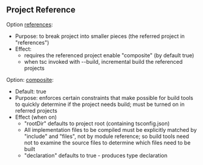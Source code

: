 




## Project Reference

Option [references](https://www.typescriptlang.org/tsconfig#references):
- Purpose: to break project into smaller pieces (the referred project in "references")
- Effect:
  - requires the referenced project enable "composite" (by default true)
  - when tsc invoked with --build, incremental build the referenced projects 


Option: [composite](https://www.typescriptlang.org/tsconfig#composite):

- Default: true
- Purpose: enforces certain constraints that make possible for build tools to quickly determine if the project needs build; must be turned on in referred projects
- Effect (when on)
  - "rootDir" defaults to project root (containing tsconfig.json)
  - All implementation files to be compiled must be explicitly matched by "include" and "files", not by module reference; so build tools need not to examine the source files to determine which files need to be built
  - "declaration" defaults to true - produces type declaration